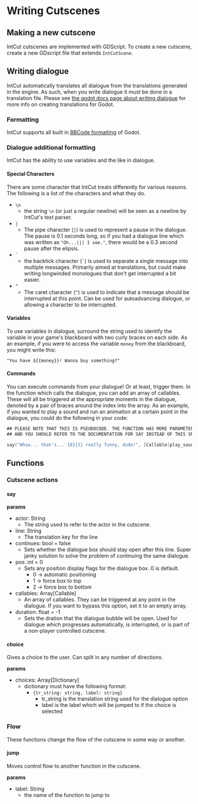 # Writing Cutscenes

## Making a new cutscene

IntCut cutscenes are implemented with GDScript. To create a new cutscene,
create a new GDscript file that extends `IntCutScene`.

## Writing dialogue

IntCut automatically translates all dialogue from the translations generated in
the engine. As such, when you write dialogue it *must* be done in a translation
file. Please see
[the godot docs page about writing dialogue](https://docs.godotengine.org/en/stable/tutorials/assets_pipeline/importing_translations.html)
for more info on creating translations for Godot.

### Formatting

IntCut supports all built in
[BBCode formatting](https://docs.godotengine.org/en/stable/tutorials/ui/bbcode_in_richtextlabel.html)
of Godot. 

### Dialogue additional formatting

IntCut has the ability to use variables and the like in dialogue.

#### Special Characters

There are some character that IntCut treats differently for various reasons.
The following is a list of the characters and what they do.

- `\n`
    - the string `\n` (or just a regular newline) will be seen as a newline by 
    IntCut's text parser.
- `|`
    - The pipe character (`|`) is used to represent a pause in the dialogue.
    The pause is 0.1 seconds long, so if you had a dialogue line which was
    written as `"Oh...||| I see."`, there would be a 0.3 second pause after
    the elipsis.
- `` ` ``
	- the backtick character (`` ` ``) is used to separate a single message
	into multiple messages. Primarily aimed at translations, but could make
	writing longwinded monologues that don't get interrupted a bit easier.
- `^`
	- The caret character (`^`) is used to indicate that a message should be
	interrupted at this point. Can be used for autoadvancing dialogue, or
	allowing a character to be interrupted.

#### Variables 

To use variables in dialogue, surround the string used to identify the variable 
in your game's blackboard with two curly braces on each side. As an example,
if you were to access the variable `money` from the blackboard, you might
write this:

`"You have ${{money}}! Wanna buy something?"`

#### Commands

You can execute commands from your dialogue! Or at least, trigger them. In the
function which calls the dialogue, you can add an array of callables. These
will all be triggered at the appropriate moments in the dialogue, denoted by a
pair of braces around the index into the array. As an example, if you wanted
to play a sound and run an animation at a certain point in the dialogue, you
could do the following in your code:

```swift
## PLEASE NOTE THAT THIS IS PSEUDOCODE. THE FUNCTION HAS MORE PARAMETERS
## AND YOU SHOULD REFER TO THE DOCUMENTATION FOR SAY INSTEAD OF THIS SNIPPET!

say("Whoa... that's... {0}{1} really funny, dude!", [Callable(play_sound, "laugh.ogg"), Callable(play_anim, "laugh"])
```

## Functions

### Cutscene actions

#### say

**params**

- actor: String
    - The string used to refer to the actor in the cutscene.
- line: String
    - The translation key for the line
- continues: bool = false
    - Sets whether the dialogue box should stay open after this line. Super
    janky solution to solve the problem of continuing the same dialogue.
- pos: int = 0
    - Sets any position display flags for the dialogue box. 0 is default.
        - 0 -> automatic positioning
        - 1 -> force box to top
        - 2 -> force box to bottom
- callables: Array[Callable]
    - An array of callables. They can be triggered at any point in the 
    dialogue. If you want to bypass this option, set it to an empty array.
- duration: float = -1
    - Sets the dration that the dialogue bubble will be open. Used for dialogue
    which progresses automatically, is interrupted, or is part of a non-player
    controlled cutscene.

#### choice

Gives a choice to the user. Can split in any number of directions.

**params**

- choices: Array[Dictionary]
    - dictionary must have the following format:
        - `{tr_string: string, label: string}`
            - tr_string is the translation string used for the dialogue option
            - label is the label which will be jumped to if the choice is
            selected

### Flow

These functions change the flow of the cutscene in some way or another.

#### jump

Moves control flow to another function in the cutscene.

**params**

- label: String
    - the name of the function to jump to


